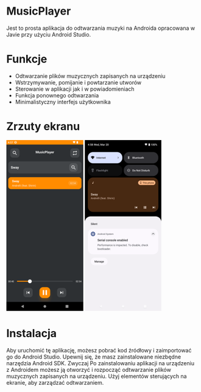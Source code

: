 # MusicPlayer
Jest to prosta aplikacja do odtwarzania muzyki na Androida opracowana w Javie przy użyciu Android Studio. 
# Funkcje 
* Odtwarzanie plików muzycznych zapisanych na urządzeniu 
* Wstrzymywanie, pomijanie i powtarzanie utworów 
* Sterowanie w aplikacji jak i w powiadomieniach
* Funkcja ponownego odtwarzania 
* Minimalistyczny interfejs użytkownika 
# Zrzuty ekranu 
<img src="Screenshot1.png" width=40%> <img src="Screenshot2.png" width=40%>
# Instalacja 
Aby uruchomić tę aplikację, możesz pobrać kod źródłowy i zaimportować go do Android Studio. Upewnij się, że masz zainstalowane niezbędne narzędzia Android SDK. Zwyczaj Po zainstalowaniu aplikacji na urządzeniu z Androidem możesz ją otworzyć i rozpocząć odtwarzanie plików muzycznych zapisanych na urządzeniu. Użyj elementów sterujących na ekranie, aby zarządzać odtwarzaniem.
